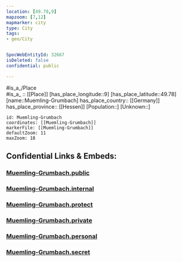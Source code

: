```yaml
---
location: [49.78,9] 
mapzoom: [7,12] 
mapmarker: city 
type: City
tags:
- geo/City


SpocWebEntityId: 32667
isDeleted: false
confidential: public

---
```

#is_a_/Place  
#is_a_ :: [[Place]] 
[has_place_longitude::9] 
[has_place_latitude::49.78] 
[name::Muemling-Grumbach] 
has_place_country:: [[Germany]]  
has_place_province:: [[Hessen]] 
[Population::] 
[Unknown::] 


```leaflet
id: Muemling-Grumbach
coordinates: [[Muemling-Grumbach]] 
markerFile: [[Muemling-Grumbach]] 
defaultZoom: 11 
maxZoom: 18
```


## Confidential Links & Embeds: 

### [Muemling-Grumbach.public](/_public/\Earth\Continent\Europe\Europe~Central\Germany\Germany~West\Hessen\counties~Hessen\Odenwaldkreis\cities~Odenwald\Höchst~Odw\boroughs~Höchst~OdwMuemling-Grumbach.public.md) 

### [Muemling-Grumbach.internal](/_internal/\Earth\Continent\Europe\Europe~Central\Germany\Germany~West\Hessen\counties~Hessen\Odenwaldkreis\cities~Odenwald\Höchst~Odw\boroughs~Höchst~OdwMuemling-Grumbach.internal.md) 

### [Muemling-Grumbach.protect](/_protect/\Earth\Continent\Europe\Europe~Central\Germany\Germany~West\Hessen\counties~Hessen\Odenwaldkreis\cities~Odenwald\Höchst~Odw\boroughs~Höchst~OdwMuemling-Grumbach.protect.md) 

### [Muemling-Grumbach.private](/_private/\Earth\Continent\Europe\Europe~Central\Germany\Germany~West\Hessen\counties~Hessen\Odenwaldkreis\cities~Odenwald\Höchst~Odw\boroughs~Höchst~OdwMuemling-Grumbach.private.md) 

### [Muemling-Grumbach.personal](/_personal/\Earth\Continent\Europe\Europe~Central\Germany\Germany~West\Hessen\counties~Hessen\Odenwaldkreis\cities~Odenwald\Höchst~Odw\boroughs~Höchst~OdwMuemling-Grumbach.personal.md) 

### [Muemling-Grumbach.secret](/_secret/\Earth\Continent\Europe\Europe~Central\Germany\Germany~West\Hessen\counties~Hessen\Odenwaldkreis\cities~Odenwald\Höchst~Odw\boroughs~Höchst~OdwMuemling-Grumbach.secret.md)

